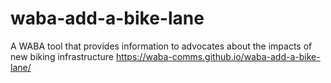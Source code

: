 # waba-add-a-bike-lane

 A WABA tool that provides information to advocates about the impacts of new biking infrastructure
https://waba-comms.github.io/waba-add-a-bike-lane/
